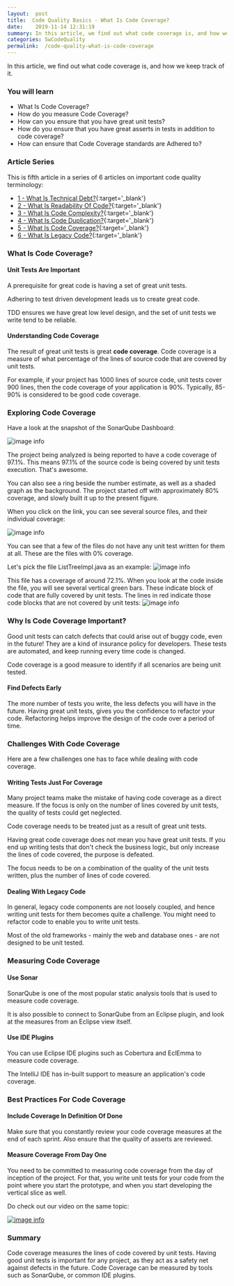 ```yaml
---
layout:  post
title:  Code Quality Basics - What Is Code Coverage?
date:    2019-11-14 12:31:19
summary: In this article, we find out what code coverage is, and how we keep track of it.
categories: SwCodeQuality
permalink:  /code-quality-what-is-code-coverage
---
```


In this article, we find out what code coverage is, and how we keep track of it.

### You will learn
- What Is Code Coverage?
- How do you measure Code Coverage?
- How can you ensure that you have great unit tests?
- How do you ensure that you have great asserts in tests in addition to code coverage?
- How can ensure that Code Coverage standards are Adhered to?

### Article Series

This is fifth article in a series of 6 articles on important code quality terminology:
- [1 - What Is Technical Debt?](/introduction-to-technical-debt){:target='_blank'}
- [2 - What Is Readability Of Code?](/code-quality-basics-introduction-to-readability-of-code){:target='_blank'}
- [3 - What Is Code Complexity?](/code-quality-what-is-code-complexity){:target='_blank'}
- [4 - What Is Code Duplication?](/code-quality-what-is-code-duplication){:target='_blank'}
- [5 - What Is Code Coverage?](/code-quality-what-is-code-coverage){:target='_blank'}
- [6 - What Is Legacy Code?](/introduction-to-legacy-code){:target='_blank'}


### What Is Code Coverage?

#### Unit Tests Are Important

A prerequisite for great code is having a set of great unit tests.

Adhering to test driven development leads us to create great code. 

TDD ensures we have great low level design, and the set of unit tests we write tend to be reliable.

#### Understanding Code Coverage

The result of great unit tests is great **code coverage**. Code coverage is a measure of what percentage of the lines of source code that are covered by unit tests. 

For example, if your project has 1000 lines of source code, unit tests cover 900 lines, then the code coverage of your application is 90%. Typically, 85-90% is considered to be good code coverage.

### Exploring Code Coverage

Have a look at the snapshot of the SonarQube Dashboard:

![image info](images/Capture-074-02.png)

The project being analyzed is being reported to have a code coverage of 97.1%. This means 97.1% of the source code is being covered by unit tests execution. That's awesome. 

You can also see a ring beside the number estimate, as well as a shaded graph as the background. The project started off with approximately 80% coverage, and slowly built it up to the present figure.

When you click on the link, you can see several source files, and their individual coverage:

![image info](images/Capture-074-03.png)

You can see that a few of the files do not have any unit test written for them at all. These are the files with 0% coverage. 

Let's pick the file ListTreeImpl.java as an example:
![image info](images/Capture-074-04.png)

This file has a coverage of around 72.1%. When you look at the code inside the file, you will see several vertical green bars. These indicate block of code that are fully covered by unit tests. The lines in red indicate those code blocks that are not covered by unit tests:
![image info](images/Capture-074-05.png)

### Why Is Code Coverage Important?

Good unit tests can catch defects that could arise out of buggy code, even in the future! They are a kind of insurance policy for developers. These tests are automated, and keep running every time code is changed.

Code coverage is a good measure to identify if all scenarios are being unit tested.

#### Find Defects Early

The more number of tests you write, the less defects you will have in the future. Having great unit tests, gives you the confidence to refactor your code. Refactoring helps improve the design of the code over a period of time.

### Challenges With Code Coverage

Here are a few challenges one has to face while dealing with code coverage.

#### Writing Tests Just For Coverage

Many project teams make the mistake of having code coverage as a direct measure. If the focus is only on the number of lines covered by unit tests, the quality of tests could get neglected.

Code coverage needs to be treated just as a result of great unit tests. 

Having great code coverage does not mean you have great unit tests. If you end up writing tests that don't check the business logic, but only increase the lines of code covered, the purpose is defeated.

The focus needs to be on a combination of the quality of the unit tests written, plus the number of lines of code covered. 

#### Dealing With Legacy Code

In general, legacy code components are not loosely coupled, and hence writing unit tests for them becomes quite a challenge. You might need to refactor code to enable you to write unit tests. 

Most of the old frameworks - mainly the web and database ones - are not designed to be unit tested. 

### Measuring Code Coverage

#### Use Sonar

SonarQube is one of the most popular static analysis tools that is used to measure code coverage. 

It is also possible to connect to SonarQube from an Eclipse plugin, and look at the measures from an Eclipse view itself. 

#### Use IDE Plugins

You can use Eclipse IDE plugins such as Cobertura and EclEmma to measure code coverage. 

The IntelliJ IDE has in-built support to measure an application's code coverage.

### Best Practices For Code Coverage

#### Include Coverage In Definition Of Done

Make sure that you constantly review your code coverage measures at the end of each sprint. Also ensure that the quality of asserts are reviewed. 

#### Measure Coverage From Day One

You need to be committed to measuring code coverage from the day of inception of the project. For that, you write unit tests for your code from the point where you start the prototype, and when you start developing the vertical slice as well. 

Do check out our video on the same topic:

[![image info](images/Capture-074-01.png)](https://www.youtube.com/watch?v=Ra42js3AXIQ)

### Summary

Code coverage measures the lines of code covered by unit tests. Having good unit tests is important for any project, as they act as a safety net against defects in the future. Code Coverage can be measured by tools such as SonarQube, or common IDE plugins.


